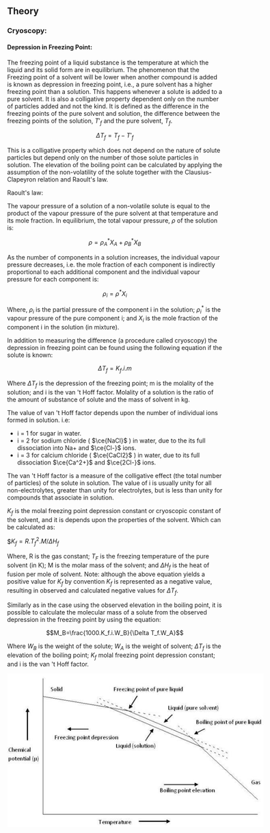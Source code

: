 ## Theory

### Cryoscopy:
 

#### Depression in Freezing Point:

The freezing point of a liquid substance is the temperature at which the liquid and its solid form are in equilibrium. The phenomenon that the Freezing point of a solvent will be lower when another compound is added is known as depression in freezing point, i.e., a pure solvent has a higher freezing point than a solution. This happens whenever a solute is added to a pure solvent. It is also a colligative property dependent only on the number of particles added and not the kind. It is defined as the difference in the freezing points of the pure solvent and solution, the difference between the freezing points of the solution, $T'_f$ and the pure solvent, $T_f$.

$$\Delta T_f=T_f-T'_f$$

This is a colligative property which does not depend on the nature of solute particles but depend only on the number of those solute particles in solution. The elevation of the boiling point can be calculated by applying the assumption of the non-volatility of the solute together with the Clausius-Clapeyron relation and Raoult's law.

Raoult's law:
 
The vapour pressure of a solution of a non-volatile solute is equal to the product of the vapour pressure of the pure solvent at that temperature and its mole fraction.
In equilibrium, the total vapour pressure, $\rho$ of the solution is:

$$\rho = \rho^*_A X_A + \rho^*_B X_B$$

As the number of components in a solution increases, the individual vapour pressure decreases, i.e. the mole fraction of each component is indirectly proportional to each additional component and the individual vapour pressure for each component is:

$$\rho_i = \rho^*X_i$$

Where, $\rho_i$ is the partial pressure of the component i in the solution; $\rho^*_i$ is the vapour pressure of the pure component i; and $X_i$ is the mole fraction of the component i in the solution (in mixture).

In addition to measuring the difference (a procedure called cryoscopy) the depression in freezing point can be found using the following equation if the solute is known:

$$\Delta T_f=K_f.i.m$$

Where $\Delta T_f$ is the depression of the freezing point; m is the molality of the solution; and i is the van 't Hoff factor. Molality of a solution is the ratio of the  amount of substance of solute and the mass of  solvent in kg.

The value of van 't Hoff factor depends upon the number of individual ions formed in solution. i.e:

- i = 1 for sugar in water.
- i = 2 for sodium chloride ( $\ce{NaCl}$ ) in water, due to the its full dissociation into Na+ and $\ce{Cl-}$ ions.
- i = 3 for calcium chloride ( $\ce{CaCl2}$ ) in water, due to its full dissociation $\ce{Ca^2+}$ and $\ce{2Cl-}$ ions.

The van 't Hoff factor is a measure of the colligative effect (the total number of particles) of the solute in solution. The value of i is usually unity for all non-electrolytes, greater than unity for electrolytes, but is less than unity for compounds that associate in solution.

$K_f$ is the molal freezing point depression constant or cryoscopic constant of the solvent, and it is depends upon the properties of the solvent. Which can be calculated as:

$$K_f=R.T^2_f.M/\Delta H_f$

 Where, R is the gas constant; $T_F$ is the freezing temperature of the pure solvent (in K); M is the molar mass of the solvent; and $\Delta H_f$ is the heat of fusion per mole of solvent. Note: although the above equation yields a positive value for $K_f$ by convention $K_f$ is represented as a negative value, resulting in observed and calculated negative values for $\Delta T_f$.

Similarly as in the case using the observed elevation in the boiling point, it is possible to calculate the molecular mass of a solute from the observed depression in the freezing point by using the equation: 

$$M_B=\frac{1000.K_f.i.W_B}{\Delta T_f.W_A}$$

Where $W_B$ is the weight of the solute; $W_A$ is the weight of solvent; $\Delta T_f$ is the elevation of the boiling point; $K_f$ molal freezing point depression constant; and i is the van 't Hoff factor.


<div style="display: block; margin-left: auto; margin-right: auto; text-align: center; width: fit-content;"><img src="./images/figure1.jpg" alt="Figure 1" style="max-width: 600px; height: auto;"><p style="text-align: center; font-size: smaller; font-style: italic;"> </p></div>

